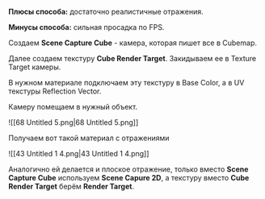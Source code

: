 **Плюсы способа:** достаточно реалистичные отражения.

**Минусы способа:** сильная просадка по FPS.

Создаем **Scene Capture Cube** - камера, которая пишет все в Cubemap.

Далее создаем текстуру **Cube Render Target**. Закидываем ее в Texture Target камеры.

В нужном материале подключаем эту текстуру в Base Color, а в UV текстуры Reflection Vector.

Камеру помещаем в нужный объект.

![[68 Untitled 5.png|68 Untitled 5.png]]

Получаем вот такой материал с отражениями

![[43 Untitled 1 4.png|43 Untitled 1 4.png]]

Аналогично ей делается и плоское отражение, только вместо **Scene Capture Cube** используем **Scene Capure 2D**, а текстуру вместо **Cube Render Target** берём **Render Target**.
